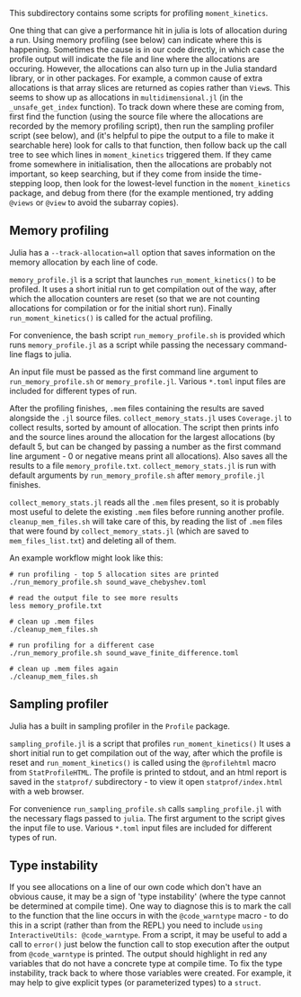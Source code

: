 This subdirectory contains some scripts for profiling `moment_kinetics`.

One thing that can give a performance hit in julia is lots of allocation during a run.
Using memory profiling (see below) can indicate where this is happening. Sometimes the
cause is in our code directly, in which case the profile output will indicate the file
and line where the allocations are occuring. However, the allocations can also turn up
in the Julia standard library, or in other packages. For example, a common cause of
extra allocations is that array slices are returned as copies rather than `View`s. This
seems to show up as allocations in `multidimensional.jl` (in the `_unsafe_get_index`
function). To track down where these are coming from, first find the function (using the
source file where the allocations are recorded by the memory profiling script), then run
the sampling profiler script (see below), and (it's helpful to pipe the output to a file
to make it searchable here) look for calls to that function, then follow back up the
call tree to see which lines in `moment_kinetics` triggered them. If they came frome
somewhere in initialisation, then the allocations are probably not important, so keep
searching, but if they come from inside the time-stepping loop, then look for the
lowest-level function in the `moment_kinetics` package, and debug from there (for the
example mentioned, try adding `@views` or `@view` to avoid the subarray copies).

Memory profiling
----------------
Julia has a `--track-allocation=all` option that saves information on the memory
allocation by each line of code.

`memory_profile.jl` is a script that launches `run_moment_kinetics()` to be profiled. It
uses a short initial run to get compilation out of the way, after which the allocation
counters are reset (so that we are not counting allocations for compilation or for the
initial short run). Finally `run_moment_kinetics()` is called for the actual profiling.

For convenience, the bash script `run_memory_profile.sh` is provided which runs
`memory_profile.jl` as a script while passing the necessary command-line flags to julia.

An input file must be passed as the first command line argument to
`run_memory_profile.sh` or `memory_profile.jl`. Various `*.toml` input files are
included for different types of run.

After the profiling finishes, `.mem` files containing the results are saved alongside
the `.jl` source files. `collect_memory_stats.jl` uses `Coverage.jl` to collect results,
sorted by amount of allocation. The script then prints info and the source lines around
the allocation for the largest allocations (by default 5, but can be changed by passing
a number as the first command line argument - 0 or negative means print all
allocations). Also saves all the results to a file `memory_profile.txt`.
`collect_memory_stats.jl` is run with default arguments by `run_memory_profile.sh` after
`memory_profile.jl` finishes.

`collect_memory_stats.jl` reads all the `.mem` files present, so it is probably most
useful to delete the existing `.mem` files before running another profile.
`cleanup_mem_files.sh` will take care of this, by reading the list of `.mem` files that
were found by `collect_memory_stats.jl` (which are saved to `mem_files_list.txt`) and
deleting all of them.

An example workflow might look like this:
```
# run profiling - top 5 allocation sites are printed
./run_memory_profile.sh sound_wave_chebyshev.toml

# read the output file to see more results
less memory_profile.txt

# clean up .mem files
./cleanup_mem_files.sh

# run profiling for a different case
./run_memory_profile.sh sound_wave_finite_difference.toml

# clean up .mem files again
./cleanup_mem_files.sh
```

Sampling profiler
-----------------
Julia has a built in sampling profiler in the `Profile` package.

`sampling_profile.jl` is a script that profiles `run_moment_kinetics()` It uses a short
initial run to get compilation out of the way, after which the profile is reset and
`run_moment_kinetics()` is called using the `@profilehtml` macro from `StatProfileHTML`.
The profile is printed to stdout, and an html report is saved in the `statprof/`
subdirectory - to view it open `statprof/index.html` with a web browser.

For convenience `run_sampling_profile.sh` calls `sampling_profile.jl` with the necessary
flags passed to `julia`. The first argument to the script gives the input file to use.
Various `*.toml` input files are included for different types of run.

Type instability
----------------
If you see allocations on a line of our own code which don't have an obvious cause, it
may be a sign of 'type instability' (where the type cannot be determined at compile
time). One way to diagnose this is to mark the call to the function that the line occurs
in with the `@code_warntype` macro - to do this in a script (rather than from the REPL)
you need to include `using InteractiveUtils: @code_warntype`. From a script, it may be
useful to add a call to `error()` just below the function call to stop execution after
the output from `@code_warntype` is printed. The output should highlight in red any
variables that do not have a concrete type at compile time. To fix the type instability,
track back to where those variables were created. For example, it may help to give
explicit types (or parameterized types) to a `struct`.
